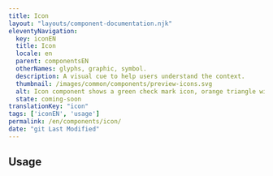 ```yaml
---
title: Icon
layout: "layouts/component-documentation.njk"
eleventyNavigation:
  key: iconEN
  title: Icon
  locale: en
  parent: componentsEN
  otherNames: glyphs, graphic, symbol.
  description: A visual cue to help users understand the context.
  thumbnail: /images/common/components/preview-icons.svg
  alt: Icon component shows a green check mark icon, orange triangle with a exclamation icon, blue circle  with an i for information, and an arrow
  state: coming-soon
translationKey: "icon"
tags: ['iconEN', 'usage']
permalink: /en/components/icon/
date: "git Last Modified"
---
```


## Usage